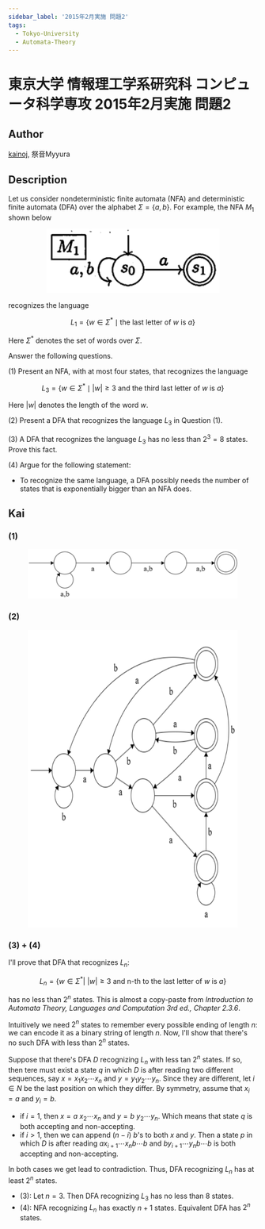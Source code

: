 ```yaml
---
sidebar_label: '2015年2月実施 問題2'
tags:
  - Tokyo-University
  - Automata-Theory
---
```

# 東京大学 情報理工学系研究科 コンピュータ科学専攻 2015年2月実施 問題2

## **Author**
[kainoj](https://github.com/kainoj/utokyo-cs), 祭音Myyura

## **Description**
Let us consider nondeterministic finite automata (NFA) and deterministic finite automata (DFA) over the alphabet $\Sigma = \{a, b\}$. For example, the NFA $M_1$ shown below

<figure style="text-align:center;">
  <img src="https://raw.githubusercontent.com/Myyura/the_kai_project_assets/main/kakomonn/tokyo_university/IST/cs_201502_2_p1.png" width="350" alt=""/>
</figure>

recognizes the language

$$
L_1 = \{ w \in \Sigma^* \mid \text{the last letter of } w \text{ is } a \}
$$

Here $\Sigma^*$ denotes the set of words over $\Sigma$.

Answer the following questions.

(1) Present an NFA, with at most four states, that recognizes the language

$$
L_3 = \{ w \in \Sigma^* \mid |w| \geq 3 \text{ and the third last letter of } w \text{ is } a \}
$$

Here $|w|$ denotes the length of the word $w$.

(2) Present a DFA that recognizes the language $L_3$ in Question (1).

(3) A DFA that recognizes the language $L_3$ has no less than $2^3 = 8$ states. Prove this fact.

(4) Argue for the following statement:

- To recognize the same language, a DFA possibly needs the number of states that is exponentially bigger than an NFA does.

## **Kai**
### (1)
<figure style="text-align:center;">
  <img src="https://raw.githubusercontent.com/Myyura/the_kai_project_assets/main/kakomonn/tokyo_university/IST/cs_201502_2_p2.png" width="425" height="100" alt=""/>
</figure>

### (2)
<figure style="text-align:center;">
  <img src="https://raw.githubusercontent.com/Myyura/the_kai_project_assets/main/kakomonn/tokyo_university/IST/cs_201502_2_p3.png" width="600" height="600" alt=""/>
</figure>

### (3) + (4)
I'll prove that DFA that recognizes $L_n$:

$$
L_n = \{ w\in \Sigma^* | \: |w| \geq 3  \text{ and n-th to the last letter of $w$ is $a$}\}
$$

has no less than $2^n$ states. This is almost a copy-paste from *Introduction to Automata Theory, Languages and Computation 3rd ed., Chapter 2.3.6*.

Intuitively we need $2^n$ states to remember every possible ending of length $n$: we can encode it as a binary string of length $n$.
Now, I'll show that there's no such DFA with less than $2^n$ states.

Suppose that there's DFA $D$ recognizing $L_n$ with less tan $2^n$ states.
If so, then tere must exist a state $q$ in which $D$ is after reading two different sequences, say $x = x_1x_2\cdots x_n$ and $y = y_1y_2\cdots y_n$.
Since they are different, let $i\in N$ be the last position on which they differ.
By symmetry, assume that $x_i = a$ and $y_i = b$.

- if $i = 1$, then $x = a\:x_2\cdots x_n$ and $y = b\:y_2\cdots y_n$. Which means that state $q$ is both accepting and non-accepting.
- if $i > 1$, then we can append $(n-i)$ $b$'s to both $x$ and $y$. Then a state $p$ in which $D$ is after reading $ax_{i+1}\cdots x_nb\cdots b$ and $by_{i+1}\cdots y_nb\cdots b$ is both accepting and non-accepting.

In both cases we get lead to contradiction.
Thus, DFA recognizing $L_n$ has at least $2^n$ states.

- (3): Let $n = 3$. Then DFA recognizing $L_3$ has no less than $8$ states.
- (4): NFA recognizing $L_n$ has exactly $n+1$ states. Equivalent DFA has $2^n$ states.